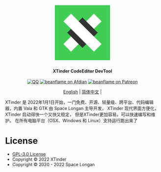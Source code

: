
<div align="center">
  <h1><img src="xtinder-logo/xtinder-logo.svg" width = "180" height = "180"/></h1>
  <h4>XTinder CodeEditor DevTool</h4>

  <a href="https://jq.qq.com/?_wv=1027&k=xh0mFlcn"><img src="https://img.shields.io/badge/chat-on QQ-3AABE3.svg??logo=QQ" alt="QQ" /></a>
  <a href="https://afdian.net/@beanflame"><img src="https://img.shields.io/badge/Afdian-Donate-936BE5.svg?logo=Afdian" alt="beanflame on Afdian"></a>
  <a href="https://www.patreon.com/beanflame"><img src="https://img.shields.io/badge/patreon-Donate-FF424D.svg?logo=patreon" alt="beanflame on Patreon"></a>
  
  [English](README_en-UK.md) |
  [简体中文](README_zh-CN.md) |

</div>

XTinder 是 2022年1月1日开始，一门免费、开源、轻量级、跨平台、代码编辑器，内置 Vala 和 GTK
由 Space Longan 主导开发， XTinder 现代界面方便化，XTinder 启动得快一个又快又稳定， 但是XTinder更加容易，可以快速编写和维护。
在所有电脑平台（OSX、Windows 和 Linux）支持运行跑出来了





# License
* [GPL-3.0 License](./LICENSE)
* Copyright © 2022 XTinder
* Copyright © 2020 - 2022 Space Longan
